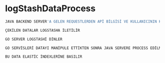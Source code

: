 # logStashDataProcess




```bash
JAVA BACKEND SERVER'A GELEN REQUESTLERDEN APİ BİLGİSİ VE KULLANICININ KİŞİSEL VERİLERİ ÇEKİLİR

```

```bash
ÇEKİLEN DATALAR LOGSTASHA İLETİLİR

```
  
```bash
GO SERVER LOGSTASHİ DİNLER

```

```bash
GO SERVİSLERİ DATAYI MANİPÜLE ETTİKTEN SONRA JAVA SERVERE PROCESS EDİLMİŞ DATAYI İLETİR

```

```bash
BU DATA ELASTİC İNDEXLERİNE BASILIR
```
